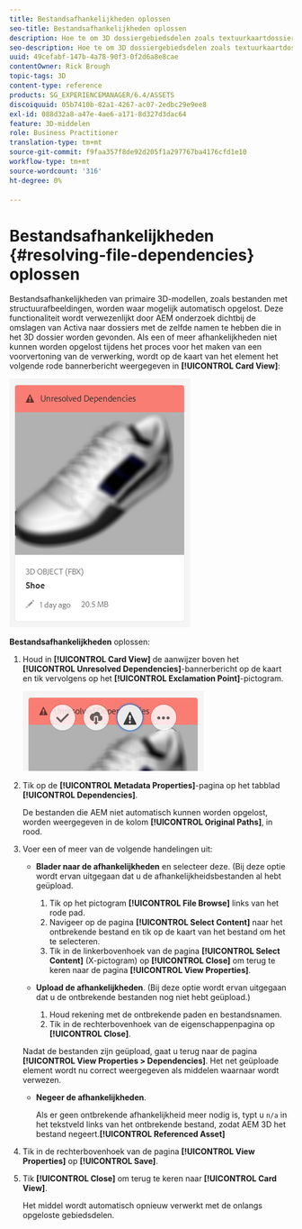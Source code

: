 ```yaml
---
title: Bestandsafhankelijkheden oplossen
seo-title: Bestandsafhankelijkheden oplossen
description: Hoe te om 3D dossiergebiedsdelen zoals textuurkaartdossiers op te lossen wanneer het auto-oplossen ontbreekt.
seo-description: Hoe te om 3D dossiergebiedsdelen zoals textuurkaartdossiers op te lossen wanneer het auto-oplossen ontbreekt.
uuid: 49cefabf-147b-4a78-90f3-0f2d6a8e8cae
contentOwner: Rick Brough
topic-tags: 3D
content-type: reference
products: SG_EXPERIENCEMANAGER/6.4/ASSETS
discoiquuid: 05b7410b-82a1-4267-ac07-2edbc29e9ee8
exl-id: 088d32a8-a47e-4ae6-a171-8d327d3dac64
feature: 3D-middelen
role: Business Practitioner
translation-type: tm+mt
source-git-commit: f9faa357f8de92d205f1a297767ba4176cfd1e10
workflow-type: tm+mt
source-wordcount: '316'
ht-degree: 0%

---
```


# Bestandsafhankelijkheden {#resolving-file-dependencies} oplossen

Bestandsafhankelijkheden van primaire 3D-modellen, zoals bestanden met structuurafbeeldingen, worden waar mogelijk automatisch opgelost. Deze functionaliteit wordt verwezenlijkt door AEM onderzoek dichtbij de omslagen van Activa naar dossiers met de zelfde namen te hebben die in het 3D dossier worden gevonden. Als een of meer afhankelijkheden niet kunnen worden opgelost tijdens het proces voor het maken van een voorvertoning van de verwerking, wordt op de kaart van het element het volgende rode bannerbericht weergegeven in **[!UICONTROL Card View]**:

![chlimage_1-124](assets/chlimage_1-124.png)

**Bestandsafhankelijkheden** oplossen:

1. Houd in **[!UICONTROL Card View]** de aanwijzer boven het **[!UICONTROL Unresolved Dependencies]**-bannerbericht op de kaart en tik vervolgens op het **[!UICONTROL Exclamation Point]**-pictogram.

   ![chlimage_1-125](assets/chlimage_1-125.png)

1. Tik op de **[!UICONTROL Metadata Properties]**-pagina op het tabblad **[!UICONTROL Dependencies]**.

   De bestanden die AEM niet automatisch kunnen worden opgelost, worden weergegeven in de kolom **[!UICONTROL Original Paths]**, in rood.

1. Voer een of meer van de volgende handelingen uit:

   * **Blader naar de afhankelijkheden** en selecteer deze. (Bij deze optie wordt ervan uitgegaan dat u de afhankelijkheidsbestanden al hebt geüpload.

      1. Tik op het pictogram **[!UICONTROL File Browse]** links van het rode pad.
      1. Navigeer op de pagina **[!UICONTROL Select Content]** naar het ontbrekende bestand en tik op de kaart van het bestand om het te selecteren.
      1. Tik in de linkerbovenhoek van de pagina **[!UICONTROL Select Content]** (X-pictogram) op **[!UICONTROL Close]** om terug te keren naar de pagina **[!UICONTROL View Properties]**.
   * **Upload de afhankelijkheden**. (Bij deze optie wordt ervan uitgegaan dat u de ontbrekende bestanden nog niet hebt geüpload.)

      1. Houd rekening met de ontbrekende paden en bestandsnamen.
      1. Tik in de rechterbovenhoek van de eigenschappenpagina op **[!UICONTROL Close]**.

   Nadat de bestanden zijn geüpload, gaat u terug naar de pagina **[!UICONTROL View Properties > Dependencies]**. Het net geüploade element wordt nu correct weergegeven als middelen waarnaar wordt verwezen.

   * **Negeer de afhankelijkheden**.

      Als er geen ontbrekende afhankelijkheid meer nodig is, typt u `n/a` in het tekstveld links van het ontbrekende bestand, zodat AEM 3D het bestand negeert.**[!UICONTROL Referenced Asset]**



1. Tik in de rechterbovenhoek van de pagina **[!UICONTROL View Properties]** op **[!UICONTROL Save]**.
1. Tik **[!UICONTROL Close]** om terug te keren naar **[!UICONTROL Card View]**.

   Het middel wordt automatisch opnieuw verwerkt met de onlangs opgeloste gebiedsdelen.
